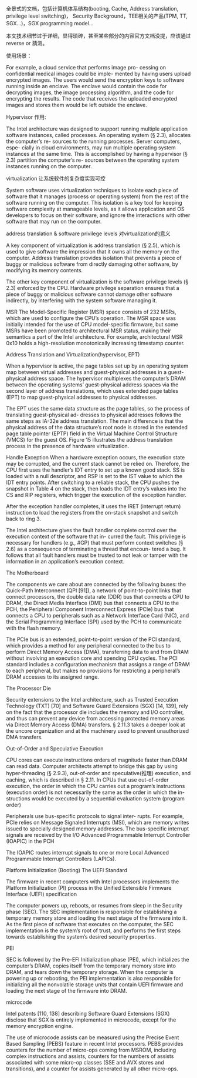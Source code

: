 
全景式的文档，包括计算机体系结构(booting, Cache, Address translation, privilege level switching)，
Security Background，TEE相关的产品(TPM, TT, SGX...)，SGX programming model...

本文技术细节过于详细，显得琐碎，甚至某些部分的内容官方文档没提，应该通过reverse or 猜测。


使用场景：

For example, a cloud service that performs image pro- cessing on confidential medical images could be imple- mented by having users upload encrypted images. The users would send the encryption keys to software running inside an enclave. The enclave would contain the code for decrypting images, the image processing algorithm, and the code for encrypting the results. The code that receives the uploaded encrypted images and stores them would be left outside the enclave.

Hypervisor 作用:

The Intel architecture was designed to support running multiple application software instances, called processes. An operating system (§ 2.3), allocates the computer’s re- sources to the running processes. Server computers, espe- cially in cloud environments, may run multiple operating system instances at the same time. This is accomplished by having a hypervisor (§ 2.3) partition the computer’s re- sources between the operating system instances running on the computer.

virtualization 让系统软件的复杂度实现可控

System software uses virtualization techniques to isolate each piece of software that it manages (process or operating system) from the rest of the software running on the computer. This isolation is a key tool for keeping software complexity at manageable levels, as it allows application and OS developers to focus on their software, and ignore the interactions with other software that may run on the computer.

address translation & software privilege levels 对virtualization的意义

A key component of virtualization is address translation (§ 2.5), which is used to give software the impression that it owns all the memory on the computer. Address translation provides isolation that prevents a piece of buggy or malicious software from directly damaging other software, by modifying its memory contents.

The other key component of virtualization is the software privilege levels (§ 2.3) enforced by the CPU. Hardware privilege separation ensures that a piece of buggy or malicious software cannot damage other software indirectly, by interfering with the system software managing it.

MSR
The Model-Specific Register (MSR) space consists of 232 MSRs, which are used to configure the CPU’s operation. The MSR space was initially intended for the use of CPU model-specific firmware, but some MSRs have been promoted to architectural MSR status, making their semantics a part of the Intel architecture. For example, architectural MSR 0x10 holds a high-resolution monotonically increasing timestamp counter.

Address Translation and Virtualization(hypervisor, EPT)

When a hypervisor is active, the page tables set up by an operating system map between virtual addresses and guest-physical addresses in a guest-physical address space. The hypervisor multiplexes the computer’s DRAM between the operating systems’ guest-physical address spaces via the second layer of address translations, which uses extended page tables (EPT) to map guest-physical addresses to physical addresses.

The EPT uses the same data structure as the page tables, so the process of translating guest-physical ad- dresses to physical addresses follows the same steps as IA-32e address translation. The main difference is that the physical address of the data structure’s root node is stored in the extended page table pointer (EPTP) field in the Virtual Machine Control Structure (VMCS) for the guest OS. Figure 15 illustrates the address translation process in the presence of hardware virtualization.


Handle Exception
When a hardware exception occurs, the execution state may be corrupted, and the current stack cannot be relied on. Therefore, the CPU first uses the handler’s IDT entry to set up a known good stack. SS is loaded with a null descriptor, and RSP is set to the IST value to which the IDT entry points. After switching to a reliable stack, the CPU pushes the snapshot in Table 4 on the stack, then loads the IDT entry’s values into the CS and RIP registers, which trigger the execution of the exception handler.

After the exception handler completes, it uses the IRET (interrupt return) instruction to load the registers from the on-stack snapshot and switch back to ring 3.

The Intel architecture gives the fault handler complete control over the execution context of the software that in- curred the fault. This privilege is necessary for handlers (e.g., #GP) that must perform context switches (§ 2.6) as a consequence of terminating a thread that encoun- tered a bug. It follows that all fault handlers must be trusted to not leak or tamper with the information in an application’s execution context.


The Motherboard

The components we care about are connected by the following buses: the Quick-Path Interconnect (QPI [91]), a network of point-to-point links that connect processors, the double data rate (DDR) bus that connects a CPU to DRAM, the Direct Media Interface (DMI) bus that connects a CPU to the PCH, the Peripheral Component Interconnect Express (PCIe) bus that connects a CPU to peripherals such as a Network Interface Card (NIC), and the Serial Programming Interface (SPI) used by the PCH to communicate with the flash memory.

The PCIe bus is an extended, point-to-point version of the PCI standard, which provides a method for any peripheral connected to the bus to perform Direct Memory Access (DMA), transferring data to and from DRAM without involving an execution core and spending CPU cycles. The PCI standard includes a configuration mechanism that assigns a range of DRAM to each peripheral, but makes no provisions for restricting a peripheral’s DRAM accesses to its assigned range.

The Processor Die

Security extensions to the Intel architecture, such as Trusted Execution Technology (TXT) [70] and Software Guard Extensions (SGX) [14, 139], rely on the fact that the processor die includes the memory and I/O controller, and thus can prevent any device from accessing protected memory areas via Direct Memory Access (DMA) transfers. § 2.11.3 takes a deeper look at the uncore organization and at the machinery used to prevent unauthorized DMA transfers.

Out-of-Order and Speculative Execution

CPU cores can execute instructions orders of magnitude faster than DRAM can read data. Computer architects attempt to bridge this gap by using hyper-threading (§ 2.9.3), out-of-order and speculative(推理) execution, and caching, which is described in § 2.11. In CPUs that use out-of-order execution, the order in which the CPU carries out a program’s instructions (execution order) is not necessarily the same as the order in which the in- structions would be executed by a sequential evaluation system (program order)


Peripherals use bus-specific protocols to signal inter- rupts. For example, PCIe relies on Message Signaled Interrupts (MSI), which are memory writes issued to specially designed memory addresses. The bus-specific interrupt signals are received by the I/O Advanced Programmable Interrupt Controller (IOAPIC) in the PCH

The IOAPIC routes interrupt signals to one or more Local Advanced Programmable Interrupt Controllers (LAPICs).

Platform Initialization (Booting)
The UEFI Standard

The firmware in recent computers with Intel processors implements the Platform Initialization (PI) process in the Unified Extensible Firmware Interface (UEFI) specification

The computer powers up, reboots, or resumes from sleep in the Security phase (SEC). The SEC implementation is responsible for establishing a temporary memory store and loading the next stage of the firmware into it. As the first piece of software that executes on the computer, the SEC implementation is the system’s root of trust, and performs the first steps towards establishing the system’s desired security properties.


PEI

SEC is followed by the Pre-EFI Initialization phase (PEI), which initializes the computer’s DRAM, copies itself from the temporary memory store into DRAM, and tears down the temporary storage. When the computer is powering up or rebooting, the PEI implementation is also responsible for initializing all the nonvolatile storage units that contain UEFI firmware and loading the next stage of the firmware into DRAM.

microcode

Intel patents [110, 138] describing Software Guard Extensions (SGX) disclose that SGX is entirely implemented in microcode, except for the memory encryption engine. 

The use of microcode assists can be measured using the Precise Event Based Sampling (PEBS) feature in recent Intel processors. PEBS provides counters for the number of micro-ops coming from MSROM, including complex instructions and assists, counters for the numbers of assists associated with some micro-op classes (SSE and AVX stores and transitions), and a counter for assists generated by all other micro-ops.



